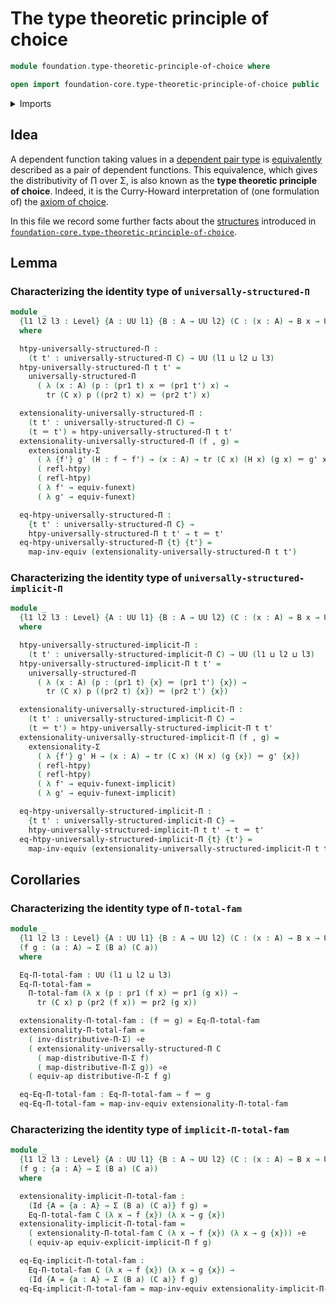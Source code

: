 # The type theoretic principle of choice

```agda
module foundation.type-theoretic-principle-of-choice where

open import foundation-core.type-theoretic-principle-of-choice public
```

<details><summary>Imports</summary>

```agda
open import foundation.dependent-pair-types
open import foundation.function-extensionality
open import foundation.implicit-function-types
open import foundation.structure-identity-principle
open import foundation.universe-levels

open import foundation-core.equivalences
open import foundation-core.homotopies
open import foundation-core.identity-types
open import foundation-core.transport-along-identifications
```

</details>

## Idea

A dependent function taking values in a
[dependent pair type](foundation.dependent-pair-types.md) is
[equivalently](foundation-core.equivalences.md) described as a pair of dependent
functions. This equivalence, which gives the distributivity of Π over Σ, is also
known as the **type theoretic principle of choice**. Indeed, it is the
Curry-Howard interpretation of (one formulation of) the
[axiom of choice](foundation.axiom-of-choice.md).

In this file we record some further facts about the
[structures](foundation.structure.md) introduced in
[`foundation-core.type-theoretic-principle-of-choice`](foundation-core.type-theoretic-principle-of-choice.md).

## Lemma

### Characterizing the identity type of `universally-structured-Π`

```agda
module _
  {l1 l2 l3 : Level} {A : UU l1} {B : A → UU l2} (C : (x : A) → B x → UU l3)
  where

  htpy-universally-structured-Π :
    (t t' : universally-structured-Π C) → UU (l1 ⊔ l2 ⊔ l3)
  htpy-universally-structured-Π t t' =
    universally-structured-Π
      ( λ (x : A) (p : (pr1 t) x ＝ (pr1 t') x) →
        tr (C x) p ((pr2 t) x) ＝ (pr2 t') x)

  extensionality-universally-structured-Π :
    (t t' : universally-structured-Π C) →
    (t ＝ t') ≃ htpy-universally-structured-Π t t'
  extensionality-universally-structured-Π (f , g) =
    extensionality-Σ
      ( λ {f'} g' (H : f ~ f') → (x : A) → tr (C x) (H x) (g x) ＝ g' x)
      ( refl-htpy)
      ( refl-htpy)
      ( λ f' → equiv-funext)
      ( λ g' → equiv-funext)

  eq-htpy-universally-structured-Π :
    {t t' : universally-structured-Π C} →
    htpy-universally-structured-Π t t' → t ＝ t'
  eq-htpy-universally-structured-Π {t} {t'} =
    map-inv-equiv (extensionality-universally-structured-Π t t')
```

### Characterizing the identity type of `universally-structured-implicit-Π`

```agda
module _
  {l1 l2 l3 : Level} {A : UU l1} {B : A → UU l2} (C : (x : A) → B x → UU l3)
  where

  htpy-universally-structured-implicit-Π :
    (t t' : universally-structured-implicit-Π C) → UU (l1 ⊔ l2 ⊔ l3)
  htpy-universally-structured-implicit-Π t t' =
    universally-structured-Π
      ( λ (x : A) (p : (pr1 t) {x} ＝ (pr1 t') {x}) →
        tr (C x) p ((pr2 t) {x}) ＝ (pr2 t') {x})

  extensionality-universally-structured-implicit-Π :
    (t t' : universally-structured-implicit-Π C) →
    (t ＝ t') ≃ htpy-universally-structured-implicit-Π t t'
  extensionality-universally-structured-implicit-Π (f , g) =
    extensionality-Σ
      ( λ {f'} g' H → (x : A) → tr (C x) (H x) (g {x}) ＝ g' {x})
      ( refl-htpy)
      ( refl-htpy)
      ( λ f' → equiv-funext-implicit)
      ( λ g' → equiv-funext-implicit)

  eq-htpy-universally-structured-implicit-Π :
    {t t' : universally-structured-implicit-Π C} →
    htpy-universally-structured-implicit-Π t t' → t ＝ t'
  eq-htpy-universally-structured-implicit-Π {t} {t'} =
    map-inv-equiv (extensionality-universally-structured-implicit-Π t t')
```

## Corollaries

### Characterizing the identity type of `Π-total-fam`

```agda
module _
  {l1 l2 l3 : Level} {A : UU l1} {B : A → UU l2} (C : (x : A) → B x → UU l3)
  (f g : (a : A) → Σ (B a) (C a))
  where

  Eq-Π-total-fam : UU (l1 ⊔ l2 ⊔ l3)
  Eq-Π-total-fam =
    Π-total-fam (λ x (p : pr1 (f x) ＝ pr1 (g x)) →
      tr (C x) p (pr2 (f x)) ＝ pr2 (g x))

  extensionality-Π-total-fam : (f ＝ g) ≃ Eq-Π-total-fam
  extensionality-Π-total-fam =
    ( inv-distributive-Π-Σ) ∘e
    ( extensionality-universally-structured-Π C
      ( map-distributive-Π-Σ f)
      ( map-distributive-Π-Σ g)) ∘e
    ( equiv-ap distributive-Π-Σ f g)

  eq-Eq-Π-total-fam : Eq-Π-total-fam → f ＝ g
  eq-Eq-Π-total-fam = map-inv-equiv extensionality-Π-total-fam
```

### Characterizing the identity type of `implicit-Π-total-fam`

```agda
module _
  {l1 l2 l3 : Level} {A : UU l1} {B : A → UU l2} (C : (x : A) → B x → UU l3)
  (f g : {a : A} → Σ (B a) (C a))
  where

  extensionality-implicit-Π-total-fam :
    (Id {A = {a : A} → Σ (B a) (C a)} f g) ≃
    Eq-Π-total-fam C (λ x → f {x}) (λ x → g {x})
  extensionality-implicit-Π-total-fam =
    ( extensionality-Π-total-fam C (λ x → f {x}) (λ x → g {x})) ∘e
    ( equiv-ap equiv-explicit-implicit-Π f g)

  eq-Eq-implicit-Π-total-fam :
    Eq-Π-total-fam C (λ x → f {x}) (λ x → g {x}) →
    (Id {A = {a : A} → Σ (B a) (C a)} f g)
  eq-Eq-implicit-Π-total-fam = map-inv-equiv extensionality-implicit-Π-total-fam
```
